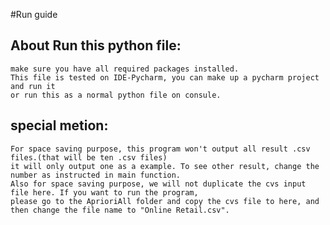 #Run guide
## About Run this python file:
    make sure you have all required packages installed.
    This file is tested on IDE-Pycharm, you can make up a pycharm project and run it
    or run this as a normal python file on consule.

## special metion:
    For space saving purpose, this program won't output all result .csv files.(that will be ten .csv files)
    it will only output one as a example. To see other result, change the number as instructed in main function.
    Also for space saving purpose, we will not duplicate the cvs input file here. If you want to run the program, 
    please go to the AprioriAll folder and copy the cvs file to here, and then change the file name to "Online Retail.csv".


